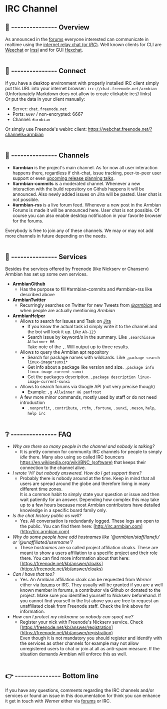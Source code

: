 # IRC Channel


## 👏 --------------- Overview

As announced in the [forums](https://forum.armbian.com/topic/12803-armbian-irc-channel/) everyone interested can communicate in realtime using the [internet relay chat (or *IRC*)](https://de.wikipedia.org/wiki/Internet_Relay_Chat).
Well known clients for CLI are [Weechat](https://weechat.org/) or [Irssi](https://irssi.org/) and for GUI [Hexchat](https://hexchat.github.io/). 
  <br/><br/>
  
## 🔌 --------------- Connect

If you have a desktop environment with properly installed IRC client simply put this URL into your internet browser: `irc://chat.freenode.net/armbian` (Unfortunately Markdown does not allow to create clickable irc:// links)  
Or put the data in your client manually:

+ Server: `chat.freenode.net`  
+ Ports: `6697` / non-encrypted: 6667  
+ Channel: `#armbian`  

Or simply use Freenode's webirc client: https://webchat.freenode.net/?channels=armbian
<br/><br/>

## 💬 --------------- Channels

- **#armbian** is the project's main channel. As for now all user interaction happens there, regardless if chit-chat, issue tracking, peer-to-peer user support or even [upcoming release planning talks](https://docs.armbian.com/Process_Release-Model/#release-planning).
- **#armbian-commits** is a moderated channel. Whenever a new interaction with the build repository on Github happens it will be announced. Also newly added issues on Jira will be pasted. User chat is not possible.
- **#armbian-rss** is a live forum feed. Whenever a new post in the Armbian Forums is made it will be announced here. User chat is not possible.
Of course you can also enable desktop notification in your favorite browser for the forums.

Everybody is free to join any of these channels.
We may or may not add more channels in future depending on the needs.
<br/><br/>

## 👮 --------------- Services

Besides the services offered by Freenode (like Nickserv or Chanserv) Armbian has set up some own services.  

- **ArmbianGithub**
    - Has the purpose to fill #armbian-commits and #armbian-rss like described above
- **ArmbianTwitter**
    - Recurringly searches on Twitter for new Tweets from [*@armbian*](https://twitter.com/armbian) and when people are actually mentioning *Armbian*
- **ArmbianHelper**
    - Allows to search for Issues and Task on [Jira](https://armbian.atlassian.net/projects/AR/issues)
        - If you know the actual task id simply write it to the channel and the bot will look it up. Like `AR-123`
        - Search issue by keyword/s in the summary. Like `,searchissue Allwinner H6`  
          Take note of the `,`. Will output up to three results.
    - Allows to query the Armbian apt repository
        - Search for package names with wildcards. Like `,package search linux-image*sunxi*`
        - Get info about a package like version and size. `,package info linux-image-current-sunxi`
        - Get the packages description. `,package description linux-image-current-sunxi`
    - Allows to search forums via Google API (not very precise though)
        - Example: `,g Allwinner H6 panfrost`
    - A few more minor commands, mostly used by staff or do not need introduction
        - `.nonprofit`, `.contribute`, `.rtfm`, `.fortune`, `.sunxi`, `.meson`, `help`, `help irc`
<br/><br/>

## ❔ --------------- FAQ
- *Why are there so many people in the channel and nobody is talking?*
    - It is pretty common for community IRC channels for people to simply *idle* there. Many also using so called IRC bouncers https://en.wikipedia.org/wiki/BNC_(software) that keeps their connection to the channel alive.
- *I wrote 'Hi' but nobody answered. How do I get support there?*  
    - Probably there is nobody around at the time. Keep in mind that all users are spread around the globe and therefore living in many different time zones.  
It is a common habit to simply state your question or issue and then wait patiently for an answer. Depending how complex this may take up to a few hours because most Armbian contributors have detailed knowledge in a specific board family only.
- *Is the chat history public as well?*  
    - Yes. All conversation is redundantly logged. These logs are open to the public. You can find them here: [http://irc.armbian.com](http://irc.armbian.com)
- *Why do some people have odd hostnames like '@armbian/staff/lanefu' or '@unaffiliated/username'?*  
    - These *hostnames* are so called project affiliation cloaks. These are meant to show a users affiliation to a specific project and their role there. You can find more information about that here: [https://freenode.net/kb/answer/cloaks](https://freenode.net/kb/answer/cloaks)
- *Can I have that too?*  
    - Yes. An Armbian affiliation cloak can be requested from *Werner* either via [forums](https://forum.armbian.com/profile/9032-werner/) or IRC. They usually will be granted if you are a well known member in forums, a contributor via Github or donated to the project. Make sure you identified yourself to Nickserv beforehand.
If you cannot find yourself in the list above you are free to request an unaffiliated cloak from Freenode staff. Check the link above for information.
- *How can I protect my nickname so nobody can spoof me?*  
    - Register your nick with Freenode's Nickserv service. Check [https://freenode.net/kb/answer/registration](https://freenode.net/kb/answer/registration)  
    Even though it is not mandatory you should register and identify with the services as other channels for example may not allow unregistered users to chat or join at all as anti-spam measure. If the situation demands Armbian will enforce this as well.
<br/><br/>

## 👉 --------------- Bottom line
If you have any questions, comments regarding the IRC channels and/or services or found an issue in this documentation for think you can enhance it get in touch with *Werner* either via [forums](https://forum.armbian.com/profile/9032-werner/) or IRC.
